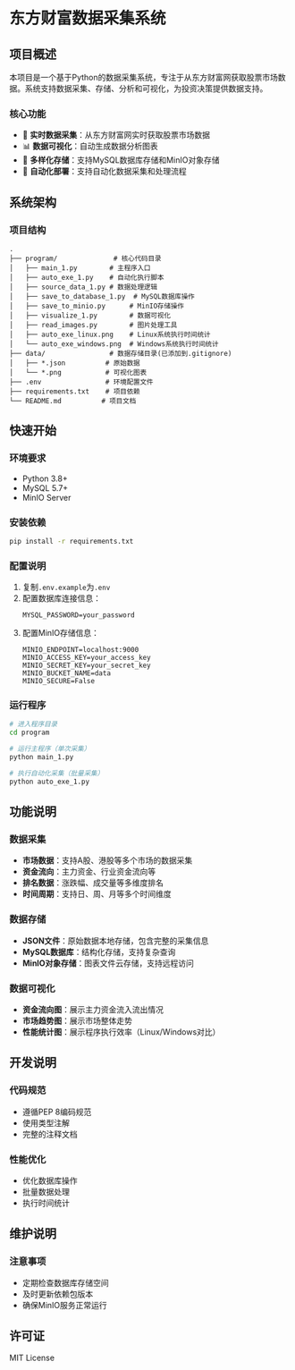 # 东方财富数据采集系统

## 项目概述

本项目是一个基于Python的数据采集系统，专注于从东方财富网获取股票市场数据。系统支持数据采集、存储、分析和可视化，为投资决策提供数据支持。

### 核心功能

- 🔄 **实时数据采集**：从东方财富网实时获取股票市场数据
- 📊 **数据可视化**：自动生成数据分析图表
- 💾 **多样化存储**：支持MySQL数据库存储和MinIO对象存储
- 🔧 **自动化部署**：支持自动化数据采集和处理流程

## 系统架构

### 项目结构
```
.
├── program/              # 核心代码目录
│   ├── main_1.py        # 主程序入口
│   ├── auto_exe_1.py    # 自动化执行脚本
│   ├── source_data_1.py # 数据处理逻辑
│   ├── save_to_database_1.py  # MySQL数据库操作
│   ├── save_to_minio.py      # MinIO存储操作
│   ├── visualize_1.py        # 数据可视化
│   ├── read_images.py        # 图片处理工具
│   ├── auto_exe_linux.png    # Linux系统执行时间统计
│   └── auto_exe_windows.png  # Windows系统执行时间统计
├── data/                # 数据存储目录(已添加到.gitignore)
│   ├── *.json          # 原始数据
│   └── *.png           # 可视化图表
├── .env                # 环境配置文件
├── requirements.txt    # 项目依赖
└── README.md          # 项目文档
```

## 快速开始

### 环境要求
- Python 3.8+
- MySQL 5.7+
- MinIO Server

### 安装依赖
```bash
pip install -r requirements.txt
```

### 配置说明
1. 复制`.env.example`为`.env`
2. 配置数据库连接信息：
   ```
   MYSQL_PASSWORD=your_password
   ```
3. 配置MinIO存储信息：
   ```
   MINIO_ENDPOINT=localhost:9000
   MINIO_ACCESS_KEY=your_access_key
   MINIO_SECRET_KEY=your_secret_key
   MINIO_BUCKET_NAME=data
   MINIO_SECURE=False
   ```

### 运行程序
```bash
# 进入程序目录
cd program

# 运行主程序（单次采集）
python main_1.py

# 执行自动化采集（批量采集）
python auto_exe_1.py
```

## 功能说明

### 数据采集
- **市场数据**：支持A股、港股等多个市场的数据采集
- **资金流向**：主力资金、行业资金流向等
- **排名数据**：涨跌幅、成交量等多维度排名
- **时间周期**：支持日、周、月等多个时间维度

### 数据存储
- **JSON文件**：原始数据本地存储，包含完整的采集信息
- **MySQL数据库**：结构化存储，支持复杂查询
- **MinIO对象存储**：图表文件云存储，支持远程访问

### 数据可视化
- **资金流向图**：展示主力资金流入流出情况
- **市场趋势图**：展示市场整体走势
- **性能统计图**：展示程序执行效率（Linux/Windows对比）

## 开发说明

### 代码规范
- 遵循PEP 8编码规范
- 使用类型注解
- 完整的注释文档

### 性能优化
- 优化数据库操作
- 批量数据处理
- 执行时间统计

## 维护说明

### 注意事项
- 定期检查数据库存储空间
- 及时更新依赖包版本
- 确保MinIO服务正常运行

## 许可证
MIT License
